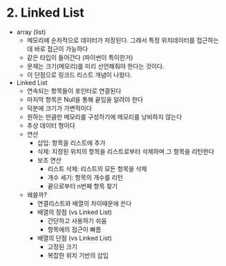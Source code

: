 # 2. Linked List

- array (list)
  - 메모리에 순차적으로 데이터가 저장된다. 그래서 특정 위치데이터를 접근하는데 바로 접근이 가능하다
  - 같은 타입이 들어간다 (파이썬이 특이한거)
  - 문제는 크기(메모리)를 미리 선언해줘야 한다는 것이다.
  - 이 단점으로 링크드 리스트 개념이 나왔다.
- Linked List
  - 연속되는 항목들이 포인터로 연결된다
  - 마지막 항목은 Null을 통해 끝임을 알려야 한다
  - 덕분에 크기가 가변적이다
  - 원하는 만큼만 메모리를 구성하기에 메모리를 낭비하지 않는다
  - 추상 데이터 형이다
  - 연산
    - 삽입: 항목을 리스트에 추가
    - 삭제: 지정된 위치의 항목을 리스트로부터 삭제하며 그 항목을 리턴한다
    - 보조 연산
      - 리스트 삭제: 리스트의 모든 항목을 삭제
      - 개수 세기: 항목의 개수를 리턴
      - 끝으로부터 n번째 항목 찾기
  - 왜쓸까?
    - 연결리스트와 배열의 차이때문에 쓴다
    - 배열의 장점 (vs Linked List)
      - 간단하고 사용하기 쉬움
      - 항목에의 접근이 빠름
    - 배열의 단점 (vs Linked List)
      - 고정된 크기
      - 복잡한 위치 기반의 삽입

